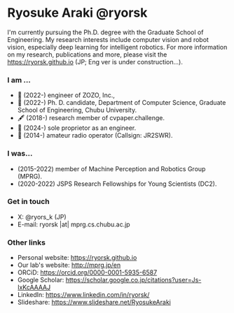 # Ryosuke Araki @ryorsk
I'm currently pursuing the Ph.D. degree with the Graduate School of Engineering. My research interests include computer vision and robot vision, especially deep learning for intelligent robotics. For more information on my research, publications and more, please visit the https://ryorsk.github.io (JP; Eng ver is under construction...).

### I am ...
- 🏢 (2022-) engineer of ZOZO, Inc.,
- 🏫 (2022-) Ph. D. candidate, Department of Computer Science, Graduate School of Engineering, Chubu University.
- 🖋️ (2018-) research member of cvpaper.challenge.
- 🤝 (2024-) sole proprietor as an engineer.
- 📡 (2014-) amateur radio operator (Callsign: JR2SWR).

### I was...
- (2015-2022) member of Machine Perception and Robotics Group (MPRG).
- (2020-2022) JSPS Research Fellowships for Young Scientists (DC2).

### Get in touch
- X: @ryors_k (JP)
- E-mail: ryorsk |at| mprg.cs.chubu.ac.jp

### Other links
- Personal website: https://ryorsk.github.io
- Our lab's website: http://mprg.jp/en
- ORCiD: https://orcid.org/0000-0001-5935-6587
- Google Scholar: https://scholar.google.co.jp/citations?user=Js-lxKcAAAAJ
- LinkedIn: https://www.linkedin.com/in/ryorsk/
- Slideshare: https://www.slideshare.net/RyosukeAraki

<!--
**ryorsk/ryorsk** is a ✨ _special_ ✨ repository because its `README.md` (this file) appears on your GitHub profile.

Here are some ideas to get you started:

- 🔭 I’m currently working on ...
- 🌱 I’m currently learning ...
- 👯 I’m looking to collaborate on ...
- 🤔 I’m looking for help with ...
- 💬 Ask me about ...
- 📫 How to reach me: ...
- 😄 Pronouns: ...
- ⚡ Fun fact: ...
-->
